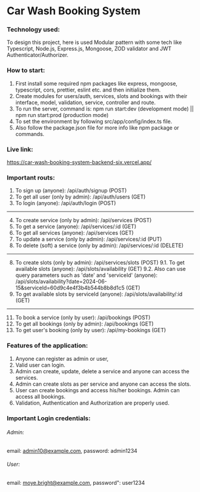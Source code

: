 # Car Wash Booking System

### Technology used:
To design this project, here is used Modular pattern with some tech like Typescript, Node.js, Express.js, Mongoose, ZOD validator and JWT Authenticator/Authorizer.

### How to start:
1. First install some required npm packages like express, mongoose, typescript, cors, prettier, eslint etc. and then initialize them.
2. Create modules for users/auth, services, slots and bookings with their interface, model, validation, service, controller and route.
3. To run the server, command is: npm run start:dev (development mode) || npm run start:prod (production mode)
4. To set the environment by following src/app/config/index.ts file.
5. Also follow the package.json file for more info like npm package or commands.

### Live link:
https://car-wash-booking-system-backend-six.vercel.app/

### Important routs:
1. To sign up (anyone): /api/auth/signup (POST)
2. To get all user (only by admin): /api/auth/users (GET)
3. To login (anyone): /api/auth/login (POST)
----------------------------------------
4. To create service (only by admin): /api/services (POST)
5. To get a service (anyone): /api/services/:id (GET)
5. To get all services (anyone): /api/services (GET)
6. To update a service (only by admin): /api/services/:id (PUT)
7. To delete (soft) a service (only by admin): /api/services/:id (DELETE)
----------------------------------------
8. To create slots (only by admin): /api/services/slots (POST)
9.1. To get available slots (anyone): /api/slots/availability (GET)
9.2. Also can use query parameters such as 'date' and 'serviceId' (anyone): /api/slots/availability?date=2024-06-15&serviceId=60d9c4e4f3b4b544b8b8d1c5 (GET)
10. To get available slots by serviceId (anyone): /api/slots/availability/:id (GET)
-----------------------------------------
11. To book a service (only by user): /api/bookings (POST)
12. To get all bookings (only by admin): /api/bookings (GET)
13. To get user's booking (only by user): /api/my-bookings (GET)

### Features of the application:
1. Anyone can register as admin or user,
2. Valid user can login.
3. Admin can create, update, delete a service and anyone can access the services.
4. Admin can create slots as per service and anyone can access the slots.
5. User can create bookings and access his/her bookings. Admin can access all bookings.
6. Validation, Authentication and Authorization are properly used.

### Important Login credentials:
###### Admin:
email: admin10@example.com,
password: admin1234
###### User:
email: moye.bright@example.com,
password": user1234